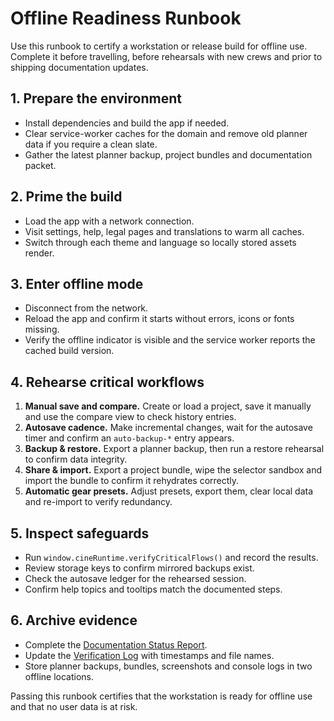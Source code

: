 # Offline Readiness Runbook

Use this runbook to certify a workstation or release build for offline use.
Complete it before travelling, before rehearsals with new crews and prior to
shipping documentation updates.

## 1. Prepare the environment

- Install dependencies and build the app if needed.
- Clear service-worker caches for the domain and remove old planner data if you
  require a clean slate.
- Gather the latest planner backup, project bundles and documentation packet.

## 2. Prime the build

- Load the app with a network connection.
- Visit settings, help, legal pages and translations to warm all caches.
- Switch through each theme and language so locally stored assets render.

## 3. Enter offline mode

- Disconnect from the network.
- Reload the app and confirm it starts without errors, icons or fonts missing.
- Verify the offline indicator is visible and the service worker reports the
  cached build version.

## 4. Rehearse critical workflows

1. **Manual save and compare.** Create or load a project, save it manually and
   use the compare view to check history entries.
2. **Autosave cadence.** Make incremental changes, wait for the autosave timer
   and confirm an `auto-backup-*` entry appears.
3. **Backup & restore.** Export a planner backup, then run a restore rehearsal to
   confirm data integrity.
4. **Share & import.** Export a project bundle, wipe the selector sandbox and
   import the bundle to confirm it rehydrates correctly.
5. **Automatic gear presets.** Adjust presets, export them, clear local data and
   re-import to verify redundancy.

## 5. Inspect safeguards

- Run `window.cineRuntime.verifyCriticalFlows()` and record the results.
- Review storage keys to confirm mirrored backups exist.
- Check the autosave ledger for the rehearsed session.
- Confirm help topics and tooltips match the documented steps.

## 6. Archive evidence

- Complete the [Documentation Status Report](documentation-status-report-template.md).
- Update the [Verification Log](verification-log-template.md) with timestamps and
  file names.
- Store planner backups, bundles, screenshots and console logs in two offline
  locations.

Passing this runbook certifies that the workstation is ready for offline use and
that no user data is at risk.
